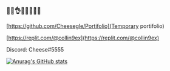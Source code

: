 ### 🧀🧀👌🧀🔥🔥🧀💯

[https://github.com/Cheesegle/Portifolio](Temporary portifolio)

[https://replit.com/@collin9ex](https://replit.com/@collin9ex)

Discord: Cheese#5555

[![Anurag's GitHub stats](https://github-readme-stats.vercel.app/api?username=Cheesegle&show_icons=true&theme=radical)](https://github.com/anuraghazra/github-readme-stats)
